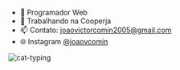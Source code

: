 
- 🌱 Programador Web
- 🚀 Trabalhando na Cooperja
- 📫 Contato: joaovictorcomin2005@gmail.com
- 🌐 Instagram [@joaovcomin](https://www.instagram.com/joaovcomin?igsh=MWxmM3ltNHA2cGxsbg==)

![cat-typing](https://github.com/user-attachments/assets/abcb100d-8c36-4d75-8426-b339f9cd199e)


<!--
**Joao-Comin/Joao-Comin** is a ✨ _special_ ✨ repository because its `README.md` (this file) appears on your GitHub profile.

Here are some ideas to get you started:

- 🔭 I’m currently working on ...
- 🌱 I’m currently learning ...
- 👯 I’m looking to collaborate on ...
- 🤔 I’m looking for help with ...
- 💬 Ask me about ...
- 📫 How to reach me: ...
- 😄 Pronouns: ...
- ⚡ Fun fact: ...
-->
